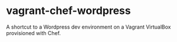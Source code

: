 vagrant-chef-wordpress
======================

A shortcut to a Wordpress dev environment on a Vagrant VirtualBox provisioned with Chef.

